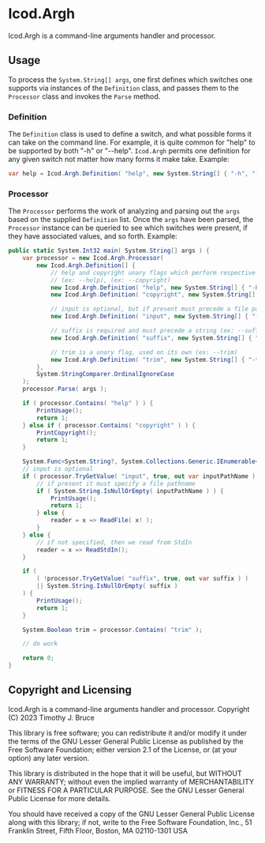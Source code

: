 # Icod.Argh
Icod.Argh is a command-line arguments handler and processor.

## Usage
To process the `System.String[] args`, one first defines which switches
one supports via instances of the `Definition` class, and passes them
to the `Processor` class and invokes the `Parse` method.

### Definition
The `Definition` class is used to define a switch, and what possible 
forms it can take on the command line.  For example, it is quite common
for "help" to be supported by both "-h" or "--help".  `Icod.Argh`
permits one definition for any given switch not matter how many forms
it make take.
Example:
``` csharp
var help = Icod.Argh.Definition( "help", new System.String[] { "-h", "--help", "/help" } );
```

### Processor
The `Processor` performs the work of analyzing and parsing out the `args`
based on the supplied `Definition` list.  Once the `args` have been parsed,
the `Processor` instance can be queried to see which switches were present,
if they have associated values, and so forth.
Example:
``` csharp
public static System.Int32 main( System.String[] args ) {
	var processor = new Icod.Argh.Processor(
		new Icod.Argh.Definition[] {
			// help and copyright unary flags which perform respective display and then exit
			// (ex: --help), (ex: --copyright)
			new Icod.Argh.Definition( "help", new System.String[] { "-h", "--help", "/help" } ),
			new Icod.Argh.Definition( "copyright", new System.String[] { "-c", "--copyright", "/copyright" } ),

			// input is optional, but if present must precede a file pathname (ex: --input C:\foo\bar.baz)
			new Icod.Argh.Definition( "input", new System.String[] { "-i", "--input", "/input" } ),

			// suffix is required and must precede a string (ex: --suffix "this string has spaces")
			new Icod.Argh.Definition( "suffix", new System.String[] { "-s", "--suffix", "/suffix" } ),

			// trim is a unary flag, used on its own (ex: --trim)
			new Icod.Argh.Definition( "trim", new System.String[] { "-t", "--trim", "/trim" } ),
		},
		System.StringComparer.OrdinalIgnoreCase
	);
	processor.Parse( args );

	if ( processor.Contains( "help" ) ) {
		PrintUsage();
		return 1;
	} else if ( processor.Contains( "copyright" ) ) {
		PrintCopyright();
		return 1;
	}

	System.Func<System.String?, System.Collections.Generic.IEnumerable<System.String>> reader;
	// input is optional
	if ( processor.TryGetValue( "input", true, out var inputPathName ) ) {
		// if present it must specify a file pathname
		if ( System.String.IsNullOrEmpty( inputPathName ) ) {
			PrintUsage();
			return 1;
		} else {
			reader = x => ReadFile( x! );
		}
	} else {
		// if not specified, then we read from StdIn
		reader = x => ReadStdIn();
	}

	if ( 
		( !processor.TryGetValue( "suffix", true, out var suffix ) )
		|| System.String.IsNullOrEmpty( suffix )
	) {
		PrintUsage();
		return 1;
	}

	System.Boolean trim = processor.Contains( "trim" );

	// do work

	return 0;
}
```

## Copyright and Licensing
Icod.Argh is a command-line arguments handler and processor.
Copyright (C) 2023 Timothy J. Bruce

This library is free software; you can redistribute it and/or
modify it under the terms of the GNU Lesser General Public
License as published by the Free Software Foundation; either
version 2.1 of the License, or (at your option) any later version.

This library is distributed in the hope that it will be useful,
but WITHOUT ANY WARRANTY; without even the implied warranty of
MERCHANTABILITY or FITNESS FOR A PARTICULAR PURPOSE.  See the GNU
Lesser General Public License for more details.

You should have received a copy of the GNU Lesser General Public
License along with this library; if not, write to the Free Software
Foundation, Inc., 51 Franklin Street, Fifth Floor, Boston, MA  02110-1301
USA
